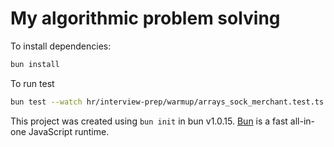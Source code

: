 # My algorithmic problem solving

To install dependencies:

```bash
bun install
```

To run test
```bash
bun test --watch hr/interview-prep/warmup/arrays_sock_merchant.test.ts
```

This project was created using `bun init` in bun v1.0.15. [Bun](https://bun.sh) is a fast all-in-one JavaScript runtime.


